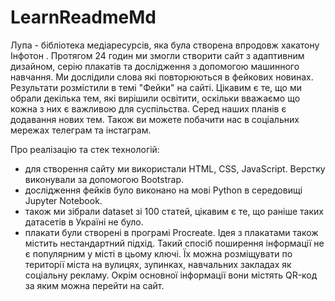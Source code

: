 # LearnReadmeMd


Лупа - бібліотека медіаресурсів, яка була створена впродовж хакатону Інфотон .
Протягом 24 годин ми змогли створити сайт з адаптивним дизайном, серію плакатів та дослідження з допомогою машинного навчання. Ми дослідили слова які повторюються в фейкових новинах. Результати розмістили в темі "Фейки" на сайті. Цікавим є те, що ми обрали декілька тем, які вирішили освітити, оскільки вважаємо що кожна з них є важливою для суспільства. Серед наших планів є додавання нових тем.
Також ви можете побачити нас в соціальних мережах телеграм та інстаграм.

Про реалізацію та стек технологій:
- для створення сайту ми використали HTML, CSS, JavaScript. Верстку виконували за допомогою Bootstrap.
- дослідження фейків було виконано на мові Python в середовищі Jupyter Notebook.
- також ми зібрали dataset зі 100 статей, цікавим є те, що раніше таких датасетів в Україні не було.
- плакати були створені в програмі Procreate. Ідея з плакатами також містить нестандартний підхід. Такий спосіб поширення інформації не є популярним у місті в цьому ключі. Їх можна розміщувати по території міста на вулицях, зупинках, навчальних закладах як соціальну рекламу. Окрім основної інформації вони містять QR-код за яким можна перейти на сайт.

